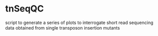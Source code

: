 # tnSeqQC
script to generate a series of plots to interrogate short read sequencing data obtained from single transposon insertion mutants
